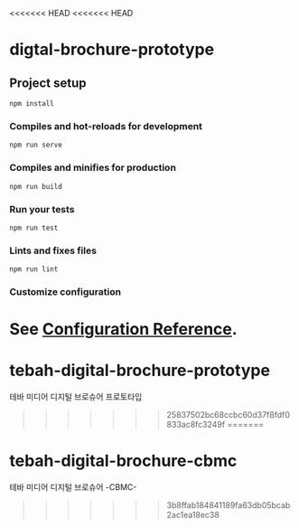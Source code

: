 <<<<<<< HEAD
<<<<<<< HEAD
# digtal-brochure-prototype

## Project setup
```
npm install
```

### Compiles and hot-reloads for development
```
npm run serve
```

### Compiles and minifies for production
```
npm run build
```

### Run your tests
```
npm run test
```

### Lints and fixes files
```
npm run lint
```

### Customize configuration
See [Configuration Reference](https://cli.vuejs.org/config/).
=======
# tebah-digital-brochure-prototype
테바 미디어 디지털 브로슈어 프로토타입
>>>>>>> 25837502bc68ccbc60d37f8fdf0833ac8fc3249f
=======
# tebah-digital-brochure-cbmc
테바 미디어 디지털 브로슈어 -CBMC-
>>>>>>> 3b8ffab184841189fa63db05bcab2ac1ea18ec38
